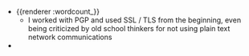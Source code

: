- {{renderer :wordcount_}}
	- I worked with PGP and used SSL / TLS from the beginning, even being criticized by old school thinkers for not using plain text network communications
-